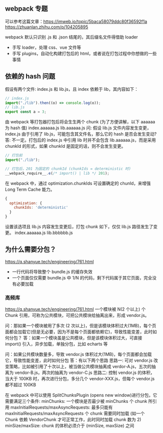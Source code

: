## webpack 专题

可以参考这篇文章：https://imweb.io/topic/5baca58079ddc80f36592f1a
https://zhuanlan.zhihu.com/p/104205895

webpack 默认只识别 .js 和 .json 结尾的，其后缀名文件得借助 loader

- 手写 loader，处理 css、vue 文件等
- 手写 plugins，自动化构建打包后的 html，或者说在打包过程中你想做的一些事情


## 依赖的 hash 问题
假设有两个文件: index.js 和 lib.js，且 index 依赖于 lib，其内容如下：
```js
// index.js
import("./lib").then((o) => console.log(o));
// lib.js
export const a = 3;
```
由 webpack 等打包器打包后将会生生两个 chunk (为了方便讲解，以下 aaaaaa 为 hash 值)
index.aaaaaa.js
lib.aaaaaa.js
问: 假设 lib.js 文件内容发生变更，index.js 由于引用了 lib.js，可能包含其文件名，那么它的 hash 是否会发生变动?
答: 不一定。打包后的 index.js 中引用 lib 时并不会包含 lib.aaaaaa.js，而是采用 chunkId 的形式，如果 chunkId 是固定的话，则不会发生变更。
```js
// 打包前
import("./lib");

// 打包后，201 为固定的 chunkId (chunkIds = deterministic 时)
__webpack_require__.e(/* import() | lib */ 201);
```
在 webpack 中，通过 optimization.chunkIds 可设置确定的 chunId，来增强 Long Term Cache 能力。
```js
{
  optimization: {
    chunkIds: 'deterministic'
  }
}
```
设置该选项且 lib.js 内容发生变更后，打包 chunk 如下，仅仅 lib.js 路径发生了变更。
index.aaaaaa.js
lib.bbbbbb.js



## 为什么需要分包？
https://q.shanyue.tech/engineering/761.html
- 一行代码将导致整个 bundle.js 的缓存失效
- 一个页面仅仅需要 bundle.js 中 1/N 的代码，剩下代码属于其它页面，完全没有必要加载

### 高频库
https://q.shanyue.tech/engineering/761.html
一个模块被 N(2 个以上) 个 Chunk 引用，可称为公共模块，可把公共模块给抽离出来，形成 vendor.js。

问：那如果一个模块被用了多次 (2 次以上)，但是该模块体积过大(1MB)，每个页面都会加载它(但是无必要，因为不是每个页面都依赖它)，导致性能变差，此时如何分包？
答：如果一个模块虽是公共模块，但是该模块体积过大，可直接 import() 引入，异步加载，单独分包，比如 echarts 等

问：如果公共模块数量多，导致 vendor.js 体积过大(1MB)，每个页面都会加载它，导致性能变差，此时如何分包
答：有以下两个思路
思路一: 可对 vendor.js 改变策略，比如被引用了十次以上，被当做公共模块抽离成 verdor-A.js，五次的抽离为 vendor-B.js，两次的抽离为 vendor-C.js
思路二: 控制 vendor.js 的体积，当大于 100KB 时，再次进行分包，多分几个 vendor-XXX.js，但每个 vendor.js 都不超过 100KB

在 webpack 中可以使用 SplitChunksPlugin (opens new window)进行分包，它需要满足三个条件:
minChunks: 一个模块是否最少被 minChunks 个 chunk 所引用
maxInitialRequests/maxAsyncRequests: 最多只能有 maxInitialRequests/maxAsyncRequests 个 chunk 需要同时加载 (如一个 Chunk 依赖 VendorChunk 才可正常工作，此时同时加载 chunk 数为 2)
minSize/maxSize: chunk 的体积必须介于 (minSize, maxSize) 之间